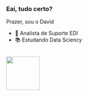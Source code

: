 ### Eai, tudo certo?

Prazer, sou o David
- :briefcase: Analista de Suporte EDI
- :books: Estudando Data Sciency
<br>
<div align="left">
  <a href="https://github.com/Gabricius">
  <img height="90em" src="https://github-readme-stats.vercel.app/api/top-langs/?username=Gabricius&layout=compact&langs_count=7&theme=dracula"/>
</div>
